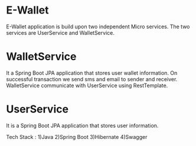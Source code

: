 # E-Wallet

E-Wallet application is build upon two independent Micro services. 
The two services are UserService and WalletService.

# WalletService 
It a Spring Boot JPA application that stores user wallet information. On successful transaction we send sms and email to sender and receiver. WalletService communicate with UserService using RestTemplate.

# UserService 
It is a Spring Boot JPA application that stores user information.

Tech Stack :
1)Java
2)Spring Boot
3)Hibernate
4)Swagger
